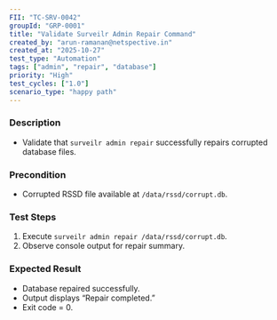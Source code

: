 ```yaml
---
FII: "TC-SRV-0042"
groupId: "GRP-0001"
title: "Validate Surveilr Admin Repair Command"
created_by: "arun-ramanan@netspective.in"
created_at: "2025-10-27"
test_type: "Automation"
tags: ["admin", "repair", "database"]
priority: "High"
test_cycles: ["1.0"]
scenario_type: "happy path" 
---
```


### Description

- Validate that `surveilr admin repair` successfully repairs corrupted database files.

### Precondition

- Corrupted RSSD file available at `/data/rssd/corrupt.db`.

### Test Steps

1. Execute `surveilr admin repair /data/rssd/corrupt.db`.
2. Observe console output for repair summary.

### Expected Result

- Database repaired successfully.
- Output displays “Repair completed.”
- Exit code = 0.

